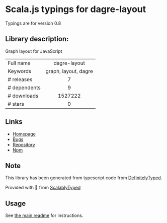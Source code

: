 
# Scala.js typings for dagre-layout

Typings are for version 0.8

## Library description:
Graph layout for JavaScript

|                    |                 |
| ------------------ | :-------------: |
| Full name          | dagre-layout |
| Keywords           | graph, layout, dagre |
| # releases         | 7 |
| # dependents       | 9 |
| # downloads        | 1527222 |
| # stars            | 0 |

## Links
- [Homepage](https://github.com/tylingsoft/dagre-layout#readme)
- [Bugs](https://github.com/tylingsoft/dagre-layout/issues)
- [Repository](https://github.com/tylingsoft/dagre-layout)
- [Npm](https://www.npmjs.com/package/dagre-layout)
    


## Note
This library has been generated from typescript code from [DefinitelyTyped](https://definitelytyped.org).

Provided with :purple_heart: from [ScalablyTyped](https://github.com/oyvindberg/ScalablyTyped)

## Usage
See [the main readme](../../readme.md) for instructions.


